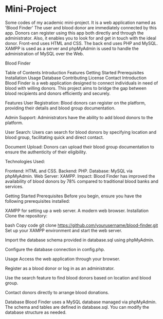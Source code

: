 # Mini-Project
Some codes of my academic mini-project. It is a web application named as 'Blood Finder'
The user and blood donor are immediately connected by this app.
Donors can register using this app both directly and through the administrator. Also, it enables you to look for and get in touch with the ideal donor.
Front-end uses HTML and CSS.
The back end uses PHP and MySQL.
XAMPP is used as a server and phpMyAdmin is used to handle the administration of MySQL over the Web.

Blood Finder


Table of Contents
Introduction
Features
Getting Started
Prerequisites
Installation
Usage
Database
Contributing
License
Contact
Introduction
Blood Finder is a web application designed to connect individuals in need of blood with willing donors. This project aims to bridge the gap between blood recipients and donors efficiently and securely.

Features
User Registration: Blood donors can register on the platform, providing their details and blood group documentation.

Admin Support: Administrators have the ability to add blood donors to the platform.

User Search: Users can search for blood donors by specifying location and blood group, facilitating quick and direct contact.

Document Upload: Donors can upload their blood group documentation to ensure the authenticity of their eligibility.

Technologies Used:

Frontend: HTML and CSS.
Backend: PHP.
Database: MySQL via phpMyAdmin.
Web Server: XAMPP.
Impact: Blood Finder has improved the availability of blood donors by 78% compared to traditional blood banks and services.

Getting Started
Prerequisites
Before you begin, ensure you have the following prerequisites installed:

XAMPP for setting up a web server.
A modern web browser.
Installation
Clone the repository:

bash
Copy code
git clone https://github.com/yourusername/blood-finder.git
Set up your XAMPP environment and start the web server.

Import the database schema provided in database.sql using phpMyAdmin.

Configure the database connection in config.php.

Usage
Access the web application through your browser.

Register as a blood donor or log in as an administrator.

Use the search feature to find blood donors based on location and blood group.

Contact donors directly to arrange blood donations.

Database
Blood Finder uses a MySQL database managed via phpMyAdmin. The schema and tables are defined in database.sql. You can modify the database structure as needed.

